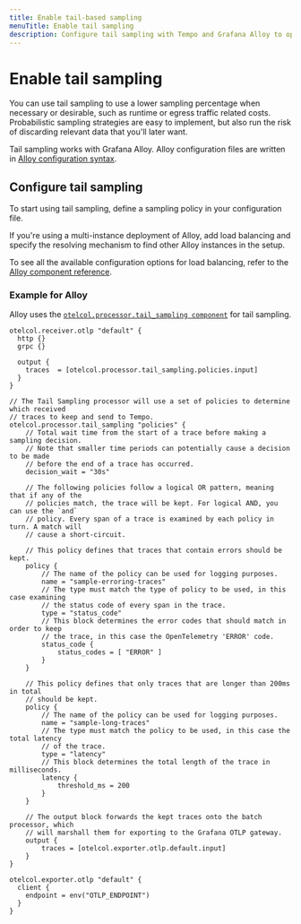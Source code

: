 ```yaml
---
title: Enable tail-based sampling
menuTitle: Enable tail sampling
description: Configure tail sampling with Tempo and Grafana Alloy to optimize sampling decisions.
---
```


# Enable tail sampling

You can use tail sampling to use a lower sampling percentage when necessary or desirable,
such as runtime or egress traffic related costs.
Probabilistic sampling strategies are easy to implement,
but also run the risk of discarding relevant data that you'll later want.

Tail sampling works with Grafana Alloy.
Alloy configuration files are written in [Alloy configuration syntax](https://grafana.com/docs/alloy/<ALLOY_VERSION>/concepts/configuration-syntax/).

## Configure tail sampling

To start using tail sampling, define a sampling policy in your configuration file.

If you're using a multi-instance deployment of Alloy,
add load balancing and specify the resolving mechanism to find other Alloy instances in the setup.

To see all the available configuration options for load balancing, refer to the [Alloy component reference](https://grafana.com/docs/alloy/<ALLOY_VERSION>/reference/components/otelcol.exporter.loadbalancing/).

### Example for Alloy

Alloy uses the [`otelcol.processor.tail_sampling component`](https://grafana.com/docs/alloy/<ALLOY_VERSION>/reference/components/otelcol.processor.tail_sampling/) for tail sampling.

```alloy
otelcol.receiver.otlp "default" {
  http {}
  grpc {}

  output {
    traces  = [otelcol.processor.tail_sampling.policies.input]
  }
}

// The Tail Sampling processor will use a set of policies to determine which received
// traces to keep and send to Tempo.
otelcol.processor.tail_sampling "policies" {
    // Total wait time from the start of a trace before making a sampling decision.
    // Note that smaller time periods can potentially cause a decision to be made
    // before the end of a trace has occurred.
    decision_wait = "30s"

    // The following policies follow a logical OR pattern, meaning that if any of the
    // policies match, the trace will be kept. For logical AND, you can use the `and`
    // policy. Every span of a trace is examined by each policy in turn. A match will
    // cause a short-circuit.

    // This policy defines that traces that contain errors should be kept.
    policy {
        // The name of the policy can be used for logging purposes.
        name = "sample-erroring-traces"
        // The type must match the type of policy to be used, in this case examining
        // the status code of every span in the trace.
        type = "status_code"
        // This block determines the error codes that should match in order to keep
        // the trace, in this case the OpenTelemetry 'ERROR' code.
        status_code {
            status_codes = [ "ERROR" ]
        }
    }

    // This policy defines that only traces that are longer than 200ms in total
    // should be kept.
    policy {
        // The name of the policy can be used for logging purposes.
        name = "sample-long-traces"
        // The type must match the policy to be used, in this case the total latency
        // of the trace.
        type = "latency"
        // This block determines the total length of the trace in milliseconds.
        latency {
            threshold_ms = 200
        }
    }

    // The output block forwards the kept traces onto the batch processor, which
    // will marshall them for exporting to the Grafana OTLP gateway.
    output {
        traces = [otelcol.exporter.otlp.default.input]
    }
}

otelcol.exporter.otlp "default" {
  client {
    endpoint = env("OTLP_ENDPOINT")
  }
}
```
